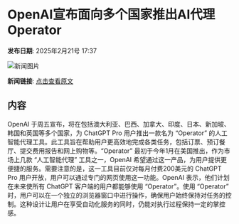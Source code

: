 # OpenAI宣布面向多个国家推出AI代理 Operator

**发布日期**: 2025年2月21号 17:37

![新闻图片](https://upload.chinaz.com/2025/0221/6387575623853588397033336.png)

**新闻链接**: [点击查看原文](https://www.aibase.com/zh/news/15618)

## 内容

OpenAI 于周五宣布，将在包括澳大利亚、巴西、加拿大、印度、日本、新加坡、韩国和英国等多个国家，为 ChatGPT Pro 用户推出一款名为 “Operator” 的人工智能代理工具。此工具旨在帮助用户更高效地完成各类任务，包括订票、预订餐厅、提交费用报告和网上购物等。“Operator” 最初于今年1月在美国推出，作为市场上几款 “人工智能代理” 工具之一，OpenAI 希望通过这一产品，为用户提供更便捷的服务。需要注意的是，这一工具目前仅对每月付费200美元的 ChatGPT Pro 用户开放，用户可以通过专门的网页使用这一功能。OpenAI 表示，他们计划在未来使所有 ChatGPT 客户端的用户都能够使用 “Operator”。使用 “Operator” 时，用户可以在一个独立的浏览器窗口中进行操作，确保用户始终保持对任务的控制。这种设计让用户在享受自动化服务的同时，仍能对执行过程保持一定的掌控感。
